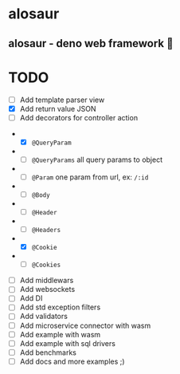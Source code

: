 # alosaur
alosaur - deno web framework 🦖
---

# TODO

* [ ] Add template parser view
* [x] Add return value JSON
* [ ] Add decorators for controller action 
* * [x] `@QueryParam`
* * [ ] `@QueryParams` all query params to object
* * [ ] `@Param` one param from url, ex: `/:id`
* * [ ] `@Body`
* * [ ] `@Header`
* * [ ] `@Headers`
* * [x] `@Cookie`
* * [ ] `@Cookies`
* [ ] Add middlewars
* [ ] Add websockets
* [ ] Add DI
* [ ] Add std exception filters
* [ ] Add validators
* [ ] Add microservice connector with wasm
* [ ] Add example with wasm
* [ ] Add example with sql drivers
* [ ] Add benchmarks
* [ ] Add docs and more examples ;)
